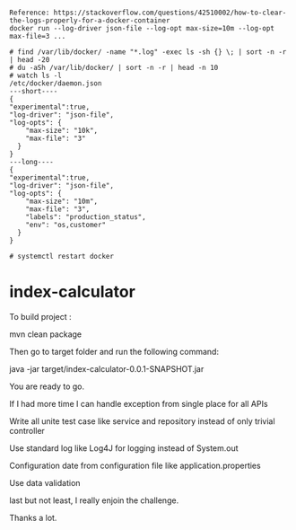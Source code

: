 <pre><code>
Reference: https://stackoverflow.com/questions/42510002/how-to-clear-the-logs-properly-for-a-docker-container
docker run --log-driver json-file --log-opt max-size=10m --log-opt max-file=3 ...

# find /var/lib/docker/ -name "*.log" -exec ls -sh {} \; | sort -n -r | head -20
# du -aSh /var/lib/docker/ | sort -n -r | head -n 10
# watch ls -l 
/etc/docker/daemon.json
---short----
{
"experimental":true,
"log-driver": "json-file",
"log-opts": {
    "max-size": "10k",
    "max-file": "3"
  }
}
---long----
{
"experimental":true,
"log-driver": "json-file",
"log-opts": {
    "max-size": "10m",
    "max-file": "3",
    "labels": "production_status",
    "env": "os,customer"
  }
}

# systemctl restart docker 
</code></pre>

# index-calculator
To build project :

mvn clean package

Then go to target folder and run the following command:

java -jar target/index-calculator-0.0.1-SNAPSHOT.jar

You are ready to go.

If I had more time I can handle exception from single place for all APIs

Write all unite test case like service and repository instead of only trivial controller 

Use standard log like Log4J for logging instead of System.out

Configuration date from configuration file like application.properties

Use data validation

last but not least, I really enjoin the challenge.

Thanks a lot. 
